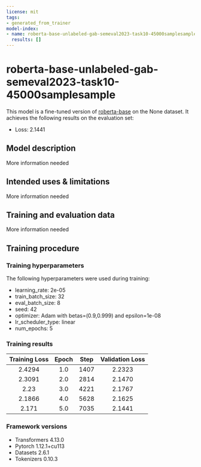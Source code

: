 ```yaml
---
license: mit
tags:
- generated_from_trainer
model-index:
- name: roberta-base-unlabeled-gab-semeval2023-task10-45000samplesample
  results: []
---
```


<!-- This model card has been generated automatically according to the information the Trainer had access to. You
should probably proofread and complete it, then remove this comment. -->

# roberta-base-unlabeled-gab-semeval2023-task10-45000samplesample

This model is a fine-tuned version of [roberta-base](https://huggingface.co/roberta-base) on the None dataset.
It achieves the following results on the evaluation set:
- Loss: 2.1441

## Model description

More information needed

## Intended uses & limitations

More information needed

## Training and evaluation data

More information needed

## Training procedure

### Training hyperparameters

The following hyperparameters were used during training:
- learning_rate: 2e-05
- train_batch_size: 32
- eval_batch_size: 8
- seed: 42
- optimizer: Adam with betas=(0.9,0.999) and epsilon=1e-08
- lr_scheduler_type: linear
- num_epochs: 5

### Training results

| Training Loss | Epoch | Step | Validation Loss |
|:-------------:|:-----:|:----:|:---------------:|
| 2.4294        | 1.0   | 1407 | 2.2323          |
| 2.3091        | 2.0   | 2814 | 2.1470          |
| 2.23          | 3.0   | 4221 | 2.1767          |
| 2.1866        | 4.0   | 5628 | 2.1625          |
| 2.171         | 5.0   | 7035 | 2.1441          |


### Framework versions

- Transformers 4.13.0
- Pytorch 1.12.1+cu113
- Datasets 2.6.1
- Tokenizers 0.10.3
